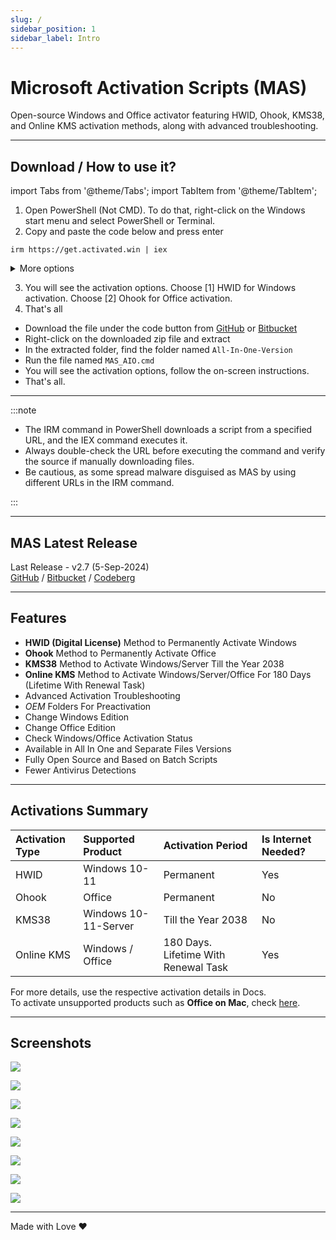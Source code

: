 ```yaml
---
slug: /
sidebar_position: 1
sidebar_label: Intro
---
```


# Microsoft Activation Scripts (MAS)

Open-source Windows and Office activator featuring HWID, Ohook, KMS38, and Online KMS activation methods, along with advanced troubleshooting.

---

## Download / How to use it?  

import Tabs from '@theme/Tabs';
import TabItem from '@theme/TabItem';

<Tabs>
<TabItem value="Method 1" label="Method 1 - PowerShell (Windows 8 and later) ❤️" default>

1.   Open PowerShell (Not CMD). To do that, right-click on the Windows start menu and select PowerShell or Terminal.
2.   Copy and paste the code below and press enter  
```
irm https://get.activated.win | iex
```

<details>
  <summary>More options</summary>

- Alternatively, you can use the following (It will be retired Dec 31, 2024)
```
irm https://massgrave.dev/get | iex
```
- On older Windows builds (17134 and before) you will need to run the below command before following the above steps,  
```
[Net.ServicePointManager]::SecurityProtocol = [Net.SecurityProtocolType]::Tls12
```
- The URL `get.activated.win` might be blocked by some DNS services because it is a new domain.

</details>

3.   You will see the activation options. Choose [1] HWID for Windows activation. Choose [2] Ohook for Office activation.
4.   That's all

</TabItem>
<TabItem value="Method 2" label="Method 2 - Traditional (Windows 7 and later)" default>

-   Download the file under the code button from [GitHub](https://github.com/massgravel/Microsoft-Activation-Scripts) or [Bitbucket](https://bitbucket.org/WindowsAddict/microsoft-activation-scripts)
-   Right-click on the downloaded zip file and extract
-   In the extracted folder, find the folder named `All-In-One-Version`
-   Run the file named `MAS_AIO.cmd`
-   You will see the activation options, follow the on-screen instructions.
-   That's all.

</TabItem>
</Tabs>

---

:::note

- The IRM command in PowerShell downloads a script from a specified URL, and the IEX command executes it.
- Always double-check the URL before executing the command and verify the source if manually downloading files.
- Be cautious, as some spread malware disguised as MAS by using different URLs in the IRM command.

:::

------------------------------------------------------------------------

## MAS Latest Release

Last Release - v2.7 (5-Sep-2024)  
[GitHub](https://github.com/massgravel/Microsoft-Activation-Scripts) / [Bitbucket](https://bitbucket.org/WindowsAddict/microsoft-activation-scripts) / [Codeberg](https://codeberg.org/massgravel/Microsoft-Activation-Scripts)

------------------------------------------------------------------------

## Features

-   **HWID (Digital License)** Method to Permanently Activate Windows
-   **Ohook** Method to Permanently Activate Office
-   **KMS38** Method to Activate Windows/Server Till the Year 2038
-   **Online KMS** Method to Activate Windows/Server/Office For 180 Days (Lifetime With Renewal Task)
-   Advanced Activation Troubleshooting
-   $OEM$ Folders For Preactivation
-   Change Windows Edition
-   Change Office Edition
-   Check Windows/Office Activation Status
-   Available in All In One and Separate Files Versions
-   Fully Open Source and Based on Batch Scripts
-   Fewer Antivirus Detections

------------------------------------------------------------------------

## Activations Summary

| Activation Type | Supported Product    | Activation Period                    | Is Internet Needed? |
|:----------------|:---------------------|:-------------------------------------|:--------------------|
| HWID            | Windows 10-11        | Permanent                            | Yes                 |
| Ohook           | Office               | Permanent                            | No                  |
| KMS38           | Windows 10-11-Server | Till the Year 2038                   | No                  |
| Online KMS      | Windows / Office     | 180 Days. Lifetime With Renewal Task | Yes                 |

For more details, use the respective activation details in Docs.  
To activate unsupported products such as **Office on Mac**, check [here](unsupported_products_activation.md).

------------------------------------------------------------------------

## Screenshots

![](/img/MAS_AIO.png)

![](/img/MAS_HWID.png)

![](/img/MAS_Ohook.png)

![](/img/MAS_Troubleshoot.png)

![](/img/MAS_change_windows_edition.png)

![](/img/MAS_change_office_edition_1.png)

![](/img/MAS_change_office_edition_2.png)

![](/img/MAS_change_office_edition_3.png)

------------------------------------------------------------------------

Made with Love ❤️
